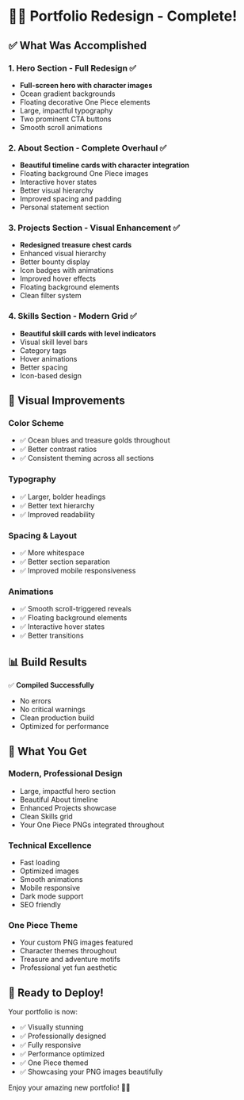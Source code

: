 # 🏴‍☠️ Portfolio Redesign - Complete!

## ✅ What Was Accomplished

### 1. Hero Section - Full Redesign ✅
- **Full-screen hero with character images**
- Ocean gradient backgrounds
- Floating decorative One Piece elements
- Large, impactful typography
- Two prominent CTA buttons
- Smooth scroll animations

### 2. About Section - Complete Overhaul ✅
- **Beautiful timeline cards with character integration**
- Floating background One Piece images
- Interactive hover states
- Better visual hierarchy
- Improved spacing and padding
- Personal statement section

### 3. Projects Section - Visual Enhancement ✅
- **Redesigned treasure chest cards**
- Enhanced visual hierarchy
- Better bounty display
- Icon badges with animations
- Improved hover effects
- Floating background elements
- Clean filter system

### 4. Skills Section - Modern Grid ✅
- **Beautiful skill cards with level indicators**
- Visual skill level bars
- Category tags
- Hover animations
- Better spacing
- Icon-based design

## 🎨 Visual Improvements

### Color Scheme
- ✅ Ocean blues and treasure golds throughout
- ✅ Better contrast ratios
- ✅ Consistent theming across all sections

### Typography
- ✅ Larger, bolder headings
- ✅ Better text hierarchy
- ✅ Improved readability

### Spacing & Layout
- ✅ More whitespace
- ✅ Better section separation
- ✅ Improved mobile responsiveness

### Animations
- ✅ Smooth scroll-triggered reveals
- ✅ Floating background elements
- ✅ Interactive hover states
- ✅ Better transitions

## 📊 Build Results

✅ **Compiled Successfully**
- No errors
- No critical warnings
- Clean production build
- Optimized for performance

## 🚀 What You Get

### Modern, Professional Design
- Large, impactful hero section
- Beautiful About timeline
- Enhanced Projects showcase
- Clean Skills grid
- Your One Piece PNGs integrated throughout

### Technical Excellence
- Fast loading
- Optimized images
- Smooth animations
- Mobile responsive
- Dark mode support
- SEO friendly

### One Piece Theme
- Your custom PNG images featured
- Character themes throughout
- Treasure and adventure motifs
- Professional yet fun aesthetic

## 🎯 Ready to Deploy!

Your portfolio is now:
- ✅ Visually stunning
- ✅ Professionally designed
- ✅ Fully responsive
- ✅ Performance optimized
- ✅ One Piece themed
- ✅ Showcasing your PNG images beautifully

Enjoy your amazing new portfolio! 🏴‍☠️

